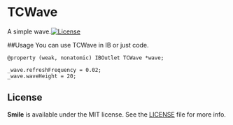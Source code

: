 # TCWave
A simple wave.[![License](https://img.shields.io/cocoapods/l/Smile.svg?style=flat)](http://cocoadocs.org/docsets/Smile)

##Usage
You can use TCWave in IB or just code.
```
@property (weak, nonatomic) IBOutlet TCWave *wave;

_wave.refreshFrequency = 0.02;
_wave.waveHeight = 20;
```

## License

**Smile** is available under the MIT license. See the [LICENSE](https://github.com/onmyway133/Smile/blob/master/LICENSE.md) file for more info.
